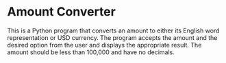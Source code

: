# Amount Converter

This is a Python program that converts an amount to either its English word representation or USD currency. The program accepts the amount and the desired option from the user and displays the appropriate result. The amount should be less than 100,000 and have no decimals.
